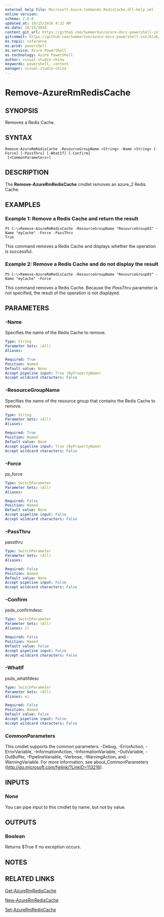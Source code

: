 ```yaml
---
external help file: Microsoft.Azure.Commands.RedisCache.dll-Help.xml
online version: 
schema: 2.0.0
updated_at: 10/15/2016 4:32 AM
ms.date: 10/15/2016
content_git_url: https://github.com/SummerSun/azure-docs-powershell-int/blob/master/azureps-cmdlets-docs/ResourceManager/AzureRM.RedisCache/v1.0/CmdletMDs/Remove-AzureRmRedisCache.md
gitcommit: https://github.com/SummerSun/azure-docs-powershell-int/blob/1bfd8e268acfc1799ad3f17c5a982578f54443cf/azureps-cmdlets-docs/ResourceManager/AzureRM.RedisCache/v1.0/CmdletMDs/Remove-AzureRmRedisCache.md
ms.topic: reference
ms.prod: powershell
ms.service: Azure PowerShell
ms.technology: Azure PowerShell
author: visual-studio-china
keywords: powershell, content
manager: visual-studio-china
---
```


# Remove-AzureRmRedisCache

## SYNOPSIS
Removes a Redis Cache.

## SYNTAX

```
Remove-AzureRmRedisCache -ResourceGroupName <String> -Name <String> [-Force] [-PassThru] [-WhatIf] [-Confirm]
 [<CommonParameters>]
```

## DESCRIPTION
The **Remove-AzureRmRedisCache** cmdlet removes an azure_2 Redis Cache.

## EXAMPLES

### Example 1: Remove a Redis Cache and return the result
```
PS C:\>Remove-AzureRmRedisCache -ResourceGroupName "ResourceGroup03" -Name "myCache" -Force -PassThru
True
```

This command removes a Redis Cache and displays whether the operation is successful.

### Example 2: Remove a Redis Cache and do not display the result
```
PS C:\>Remove-AzureRmRedisCache -ResourceGroupName "ResourceGroup03" -Name "myCache" -Force
```

This command removes a Redis Cache.
Because the *PassThru* parameter is not specified, the result of the operation is not displayed.

## PARAMETERS

### -Name
Specifies the name of the Redis Cache to remove.

```yaml
Type: String
Parameter Sets: (All)
Aliases: 

Required: True
Position: Named
Default value: None
Accept pipeline input: True (ByPropertyName)
Accept wildcard characters: False
```

### -ResourceGroupName
Specifies the name of the resource group that contains the Redis Cache to remove.

```yaml
Type: String
Parameter Sets: (All)
Aliases: 

Required: True
Position: Named
Default value: None
Accept pipeline input: True (ByPropertyName)
Accept wildcard characters: False
```

### -Force
ps_force

```yaml
Type: SwitchParameter
Parameter Sets: (All)
Aliases: 

Required: False
Position: Named
Default value: None
Accept pipeline input: False
Accept wildcard characters: False
```

### -PassThru
passthru

```yaml
Type: SwitchParameter
Parameter Sets: (All)
Aliases: 

Required: False
Position: Named
Default value: None
Accept pipeline input: False
Accept wildcard characters: False
```

### -Confirm
psdx_confirmdesc

```yaml
Type: SwitchParameter
Parameter Sets: (All)
Aliases: cf

Required: False
Position: Named
Default value: False
Accept pipeline input: False
Accept wildcard characters: False
```

### -WhatIf
psdx_whatifdesc

```yaml
Type: SwitchParameter
Parameter Sets: (All)
Aliases: wi

Required: False
Position: Named
Default value: False
Accept pipeline input: False
Accept wildcard characters: False
```

### CommonParameters
This cmdlet supports the common parameters: -Debug, -ErrorAction, -ErrorVariable, -InformationAction, -InformationVariable, -OutVariable, -OutBuffer, -PipelineVariable, -Verbose, -WarningAction, and -WarningVariable. For more information, see about_CommonParameters (http://go.microsoft.com/fwlink/?LinkID=113216).

## INPUTS

### None
You can pipe input to this cmdlet by name, but not by value.

## OUTPUTS

### Boolean
Returns $True if no exception occurs.

## NOTES

## RELATED LINKS

[Get-AzureRmRedisCache](.\Get-AzureRmRedisCache.md)

[New-AzureRmRedisCache](.\New-AzureRmRedisCache.md)

[Set-AzureRmRedisCache](.\Set-AzureRmRedisCache.md)

